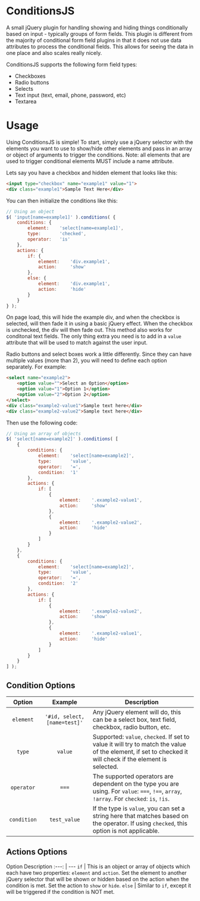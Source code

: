 # ConditionsJS

A small jQuery plugin for handling showing and hiding things conditionally based on input - typically groups of form fields. This plugin is different from the majority of conditional form field plugins in that it does not use data attributes to process the conditional fields.  This allows for seeing the data in one place and also scales really nicely.

ConditionsJS supports the following form field types:
- Checkboxes
- Radio buttons
- Selects
- Text input (text, email, phone, password, etc)
- Textarea

# Usage
Using ConditionsJS is simple!  To start, simply use a jQuery selector with the elements you want to use to show/hide other elements and pass in an array or object of arguments to trigger the conditions.  Note: all elements that are used to trigger conditional elements MUST include a name attribute.

Lets say you have a checkbox and hidden element that looks like this:

```html
<input type="checkbox" name="example1" value="1">
<div class="example1">Sample Text Here</div>
```

You can then initialize the conditions like this:

```js
// Using an object
$( 'input[name=example1]' ).conditions( {
	conditions: {
		element:	'select[name=example1]',
		type:		'checked',
		operator:	'is'
	},
	actions: {
		if: {
			element:	'div.example1',
			action:		'show'
		},
		else: {
			element:	'div.example1',
			action:		'hide'
		}
	}
} );
```

On page load, this will hide the example div, and when the checkbox is selected, will then fade it in using a basic jQuery effect. When the checkbox is unchecked, the div will then fade out.  This method also works for conditonal text fields.  The only thing extra you need is to add in a `value` attribute that will be used to match against the user input.

Radio buttons and select boxes work a little differently.  Since they can have multiple values (more than 2), you will need to define each option separately.  For example:

```html
<select name="example2">
	<option value="">Select an Option</option>
	<option value="1">Option 1</option>
	<option value="2">Option 2</option>
</select>
<div class="example2-value1">Sample text here</div>
<div class="example2-value2">Sample text here</div>
```

Then use the following code:

```js
// Using an array of objects
$( 'select[name=example2]' ).conditions( [
	{
		conditions: {
			element:	'select[name=example2]',
			type:		'value',
			operator:	'=',
			condition:	'1'
		},
		actions: {
			if: [
				{
					element:	'.example2-value1',
					action:		'show'
				},
				{
					element:	'.example2-value2',
					action:		'hide'
				}
			]
		}
	},
	{
		conditions: {
			element:	'select[name=example2]',
			type:		'value',
			operator:	'=',
			condition:	'2'
		},
		actions: {
			if: [
				{
					element:	'.example2-value2',
					action:		'show'
				},
				{
					element:	'.example2-value1',
					action:		'hide'
				}
			]
		}
	}
] );

```

## Condition Options

Option | Example | Description
:---: | :---: | ---
`element` | `'#id, select, [name=test]'` | Any jQuery element will do, this can be a select box, text field, checkbox, radio button, etc.
`type` | `value` | Supported: `value`, `checked`. If set to value it will try to match the value of the element, if set to checked it will check if the element is selected.
`operator` | `===` | The supported operators are dependent on the type you are using.  For `value`: `===`, `!==`, `array`, `!array`. For `checked`: `is`, `!is`.
`condition` | `test_value` | If the type is `value`, you can set a string here that matches based on the operator.  If using `checked`, this option is not applicable.

## Actions Options

Option  Description
:---: | ---
`if` | This is an object or array of objects which each have two properties: `element` and `action`.  Set the element to another jQuery selector that will be shown or hidden based on the action when the condition is met.  Set the action to `show` or `hide`.
`else` | Similar to `if`, except it will be triggered if the condition is NOT met.